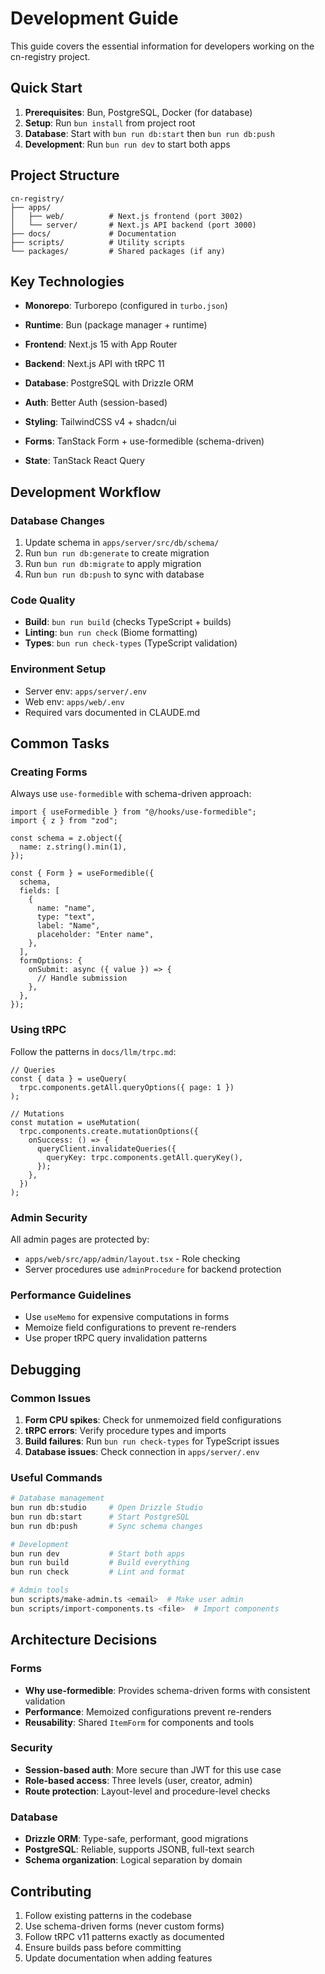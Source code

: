 # Development Guide

This guide covers the essential information for developers working on the cn-registry project.

## Quick Start

1. **Prerequisites**: Bun, PostgreSQL, Docker (for database)
2. **Setup**: Run `bun install` from project root
3. **Database**: Start with `bun run db:start` then `bun run db:push`
4. **Development**: Run `bun run dev` to start both apps

## Project Structure

```
cn-registry/
├── apps/
│   ├── web/          # Next.js frontend (port 3002)
│   └── server/       # Next.js API backend (port 3000)
├── docs/             # Documentation
├── scripts/          # Utility scripts
└── packages/         # Shared packages (if any)
```

## Key Technologies

- **Monorepo**: Turborepo (configured in `turbo.json`)

- **Runtime**: Bun (package manager + runtime)
- **Frontend**: Next.js 15 with App Router
- **Backend**: Next.js API with tRPC 11
- **Database**: PostgreSQL with Drizzle ORM
- **Auth**: Better Auth (session-based)
- **Styling**: TailwindCSS v4 + shadcn/ui
- **Forms**: TanStack Form + use-formedible (schema-driven)
- **State**: TanStack React Query

## Development Workflow

### Database Changes
1. Update schema in `apps/server/src/db/schema/`
2. Run `bun run db:generate` to create migration
3. Run `bun run db:migrate` to apply migration
4. Run `bun run db:push` to sync with database

### Code Quality
- **Build**: `bun run build` (checks TypeScript + builds)
- **Linting**: `bun run check` (Biome formatting)
- **Types**: `bun run check-types` (TypeScript validation)

### Environment Setup
- Server env: `apps/server/.env`
- Web env: `apps/web/.env`
- Required vars documented in CLAUDE.md

## Common Tasks

### Creating Forms
Always use `use-formedible` with schema-driven approach:

```tsx
import { useFormedible } from "@/hooks/use-formedible";
import { z } from "zod";

const schema = z.object({
  name: z.string().min(1),
});

const { Form } = useFormedible({
  schema,
  fields: [
    {
      name: "name",
      type: "text",
      label: "Name",
      placeholder: "Enter name",
    },
  ],
  formOptions: {
    onSubmit: async ({ value }) => {
      // Handle submission
    },
  },
});
```

### Using tRPC
Follow the patterns in `docs/llm/trpc.md`:

```tsx
// Queries
const { data } = useQuery(
  trpc.components.getAll.queryOptions({ page: 1 })
);

// Mutations
const mutation = useMutation(
  trpc.components.create.mutationOptions({
    onSuccess: () => {
      queryClient.invalidateQueries({
        queryKey: trpc.components.getAll.queryKey(),
      });
    },
  })
);
```

### Admin Security
All admin pages are protected by:
- `apps/web/src/app/admin/layout.tsx` - Role checking
- Server procedures use `adminProcedure` for backend protection

### Performance Guidelines
- Use `useMemo` for expensive computations in forms
- Memoize field configurations to prevent re-renders
- Use proper tRPC query invalidation patterns

## Debugging

### Common Issues
1. **Form CPU spikes**: Check for unmemoized field configurations
2. **tRPC errors**: Verify procedure types and imports
3. **Build failures**: Run `bun run check-types` for TypeScript issues
4. **Database issues**: Check connection in `apps/server/.env`

### Useful Commands
```bash
# Database management
bun run db:studio     # Open Drizzle Studio
bun run db:start      # Start PostgreSQL
bun run db:push       # Sync schema changes

# Development
bun run dev           # Start both apps
bun run build         # Build everything
bun run check         # Lint and format

# Admin tools
bun scripts/make-admin.ts <email>  # Make user admin
bun scripts/import-components.ts <file>  # Import components
```

## Architecture Decisions

### Forms
- **Why use-formedible**: Provides schema-driven forms with consistent validation
- **Performance**: Memoized configurations prevent re-renders
- **Reusability**: Shared `ItemForm` for components and tools

### Security
- **Session-based auth**: More secure than JWT for this use case
- **Role-based access**: Three levels (user, creator, admin)
- **Route protection**: Layout-level and procedure-level checks

### Database
- **Drizzle ORM**: Type-safe, performant, good migrations
- **PostgreSQL**: Reliable, supports JSONB, full-text search
- **Schema organization**: Logical separation by domain

## Contributing

1. Follow existing patterns in the codebase
2. Use schema-driven forms (never custom forms)
3. Follow tRPC v11 patterns exactly as documented
4. Ensure builds pass before committing
5. Update documentation when adding features
